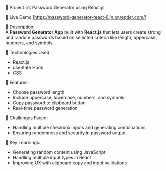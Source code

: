 🔐 Project 51: Password Generator using React.js

🔗 Live Demo:[https://password-generator-react-6ljn.onrender.com/]

📄 Description:  
A **Password Generator App** built with **React.js** that lets users create strong and random passwords based on selected criteria like length, uppercase, numbers, and symbols.

🔧 Technologies Used:

- React.js
- useState Hook
- CSS

🌟 Features:

- Choose password length
- Include uppercase, lowercase, numbers, and symbols
- Copy password to clipboard button
- Real-time password generation

🚀 Challenges Faced:

- Handling multiple checkbox inputs and generating combinations
- Ensuring randomness and security in password output

🎯 Key Learnings:

- Generating random content using JavaScript
- Handling multiple input types in React
- Improving UX with clipboard copy and input validations

